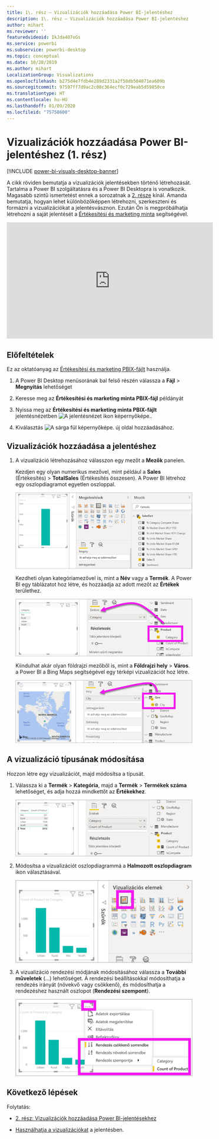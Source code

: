 ```yaml
---
title: 1\. rész – Vizualizációk hozzáadása Power BI-jelentéshez
description: 1\. rész – Vizualizációk hozzáadása Power BI-jelentéshez
author: mihart
ms.reviewer: ''
featuredvideoid: IkJda4O7oGs
ms.service: powerbi
ms.subservice: powerbi-desktop
ms.topic: conceptual
ms.date: 10/28/2019
ms.author: mihart
LocalizationGroup: Visualizations
ms.openlocfilehash: b275d4e7fdb4e289d2331a2f58db504071ea609b
ms.sourcegitcommit: 97597ff7d9ac2c08c364ecf0c729eab5d59850ce
ms.translationtype: HT
ms.contentlocale: hu-HU
ms.lasthandoff: 01/09/2020
ms.locfileid: "75758600"
---
```

# <a name="add-visuals-to-a-power-bi-report-part-1"></a>Vizualizációk hozzáadása Power BI-jelentéshez (1. rész)

[!INCLUDE [power-bi-visuals-desktop-banner](../includes/power-bi-visuals-desktop-banner.md)]

A cikk röviden bemutatja a vizualizációk jelentésekben történő létrehozását. Tartalma a Power BI szolgáltatásra és a Power BI Desktopra is vonatkozik. Magasabb szintű ismertetést ennek a sorozatnak a [2. része](power-bi-report-add-visualizations-ii.md) kínál. Amanda bemutatja, hogyan lehet különbözőképpen létrehozni, szerkeszteni és formázni a vizualizációkat a jelentésvásznon. Ezután Ön is megpróbálhatja létrehozni a saját jelentését a [Értékesítési és marketing minta](../sample-datasets.md) segítségével.

<iframe width="560" height="315" src="https://www.youtube.com/embed/IkJda4O7oGs" frameborder="0" allowfullscreen></iframe>

## <a name="prerequisites"></a>Előfeltételek

Ez az oktatóanyag az [Értékesítési és marketing PBIX-fájlt](https://download.microsoft.com/download/9/7/6/9767913A-29DB-40CF-8944-9AC2BC940C53/Sales%20and%20Marketing%20Sample%20PBIX.pbix) használja.

1. A Power BI Desktop menüsorának bal felső részén válassza a **Fájl** > **Megnyitás** lehetőséget
   
2. Keresse meg az **Értékesítési és marketing minta PBIX-fájl** példányát

1. Nyissa meg az **Értékesítési és marketing minta PBIX-fájlt** jelentésnézetben ![A jelentésnézet ikon képernyőképe.](media/power-bi-visualization-kpi/power-bi-report-view.png).

1. Kiválasztás ![A sárga fül képernyőképe.](media/power-bi-visualization-kpi/power-bi-yellow-tab.png) új oldal hozzáadásához.

## <a name="add-visualizations-to-the-report"></a>Vizualizációk hozzáadása a jelentéshez

1. A vizualizáció létrehozásához válasszon egy mezőt a **Mezők** panelen.

    Kezdjen egy olyan numerikus mezővel, mint például a **Sales** (Értékesítés) > **TotalSales** (Értékesítés összesen). A Power BI létrehoz egy oszlopdiagramot egyetlen oszloppal.

    ![Egyetlen oszlopból álló oszlopdiagram képernyőképe.](media/power-bi-report-add-visualizations-i/power-bi-column-chart.png)

    Kezdheti olyan kategóriamezővel is, mint a **Név** vagy a **Termék**. A Power BI egy táblázatot hoz létre, és hozzáadja az adott mezőt az **Értékek** területhez.

    ![Képernyőkép egy négy kategóriát tartalmazó táblázatról](media/power-bi-report-add-visualizations-i/power-bi-product.png)

    Kiindulhat akár olyan földrajzi mezőből is, mint a **Földrajzi hely** > **Város**. a Power BI a Bing Maps segítségével egy térképi vizualizációt hoz létre.

    ![Térkép vizualizáció képernyőképe.](media/power-bi-report-add-visualizations-i/power-bi-maps.png)

## <a name="change-the-type-of-visualization"></a>A vizualizáció típusának módosítása

 Hozzon létre egy vizualizációt, majd módosítsa a típusát. 
 
 1. Válassza ki a **Termék** > **Kategória**, majd a **Termék** > **Termékek száma** lehetőséget, és adja hozzá mindkettőt az **Értékekhez**.

    ![A Mezők panel képernyőképe az Értékek terület kiemelésével.](media/power-bi-report-add-visualizations-i/power-bi-create-visual.png)

1. Módosítsa a vizualizációt oszlopdiagrammá a **Halmozott oszlopdiagram** ikon választásával.

   ![Képernyőkép a Vizualizációk panelről, a Halmozott oszlopdiagram ikon kiemelésével.](media/power-bi-report-add-visualizations-i/power-bi-convert.png)

1. A vizualizáció rendezési módjának módosításához válassza a **További műveletek** (...) lehetőséget.  A rendezési beállításokkal módosíthatja a rendezés irányát (növekvő vagy csökkenő), és módosíthatja a rendezéshez használt oszlopot (**Rendezési szempont**).

   ![Képernyőkép a További műveletek legördülő menüről.](media/power-bi-report-add-visualizations-i/power-bi-sort.png)
  
## <a name="next-steps"></a>Következő lépések

 Folytatás:

* [2. rész: Vizualizációk hozzáadása Power BI-jelentésekhez](power-bi-report-add-visualizations-ii.md)

* [Használhatja a vizualizációkat](../consumer/end-user-reading-view.md) a jelentésben.

